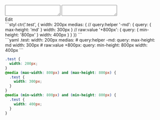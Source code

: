 <div data-size="420" class="code-cont" data-example="query">
    <div class="code">
        <div class="code-wrap">
            <textarea id="stylus"></textarea>
            <textarea id="css"></textarea>
            <div class="edit-code">
                <span>Edit</span>
            </div>
        </div>
    </div>
</div>


<div data-size="420" data-examples="stylus"></div>
```styl
ctr('.test', {
  width: 200px
  medias: {
    // query:helper
    '-md': {
      query: {
        max-height: 'md'
      }
      width: 300px
    }
    // raw:value
    '+800px': {
      query: {
        min-height: '800px'
      }
      width: 400px
    }
  }
})
```

<div data-size="420" data-examples="yaml"></div>
```yaml
.test:
  width: 200px
  medias:
    # query:helper
    -md:
      query:
        max-height: md
      width: 300px
    # raw:value
    +800px:
      query:
        min-height: 800px
      width: 400px
```

```css
.test {
  width: 200px;
}
@media (max-width: 800px) and (max-height: 800px) {
  .test {
    width: 300px;
  }
}
@media (min-width: 800px) and (min-height: 800px) {
  .test {
    width: 400px;
  }
}
```
<div class="cf"></div>
